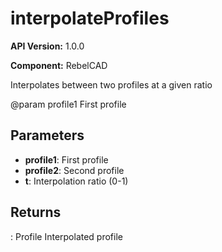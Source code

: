 # interpolateProfiles

**API Version:** 1.0.0

**Component:** RebelCAD

Interpolates between two profiles at a given ratio

@param profile1 First profile

## Parameters

- **profile1**: First profile
- **profile2**: Second profile
- **t**: Interpolation ratio (0-1)

## Returns

: Profile Interpolated profile

